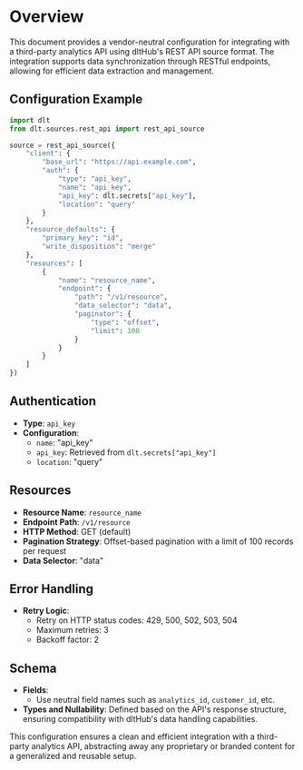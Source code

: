 # Overview

This document provides a vendor-neutral configuration for integrating with a third-party analytics API using dltHub's REST API source format. The integration supports data synchronization through RESTful endpoints, allowing for efficient data extraction and management.

## Configuration Example

```python
import dlt
from dlt.sources.rest_api import rest_api_source

source = rest_api_source({
    "client": {
        "base_url": "https://api.example.com",
        "auth": {
            "type": "api_key",
            "name": "api_key",
            "api_key": dlt.secrets["api_key"],
            "location": "query"
        }
    },
    "resource_defaults": {
        "primary_key": "id",
        "write_disposition": "merge"
    },
    "resources": [
        {
            "name": "resource_name",
            "endpoint": {
                "path": "/v1/resource",
                "data_selector": "data",
                "paginator": {
                    "type": "offset",
                    "limit": 100
                }
            }
        }
    ]
})
```

## Authentication

- **Type**: `api_key`
- **Configuration**: 
  - `name`: "api_key"
  - `api_key`: Retrieved from `dlt.secrets["api_key"]`
  - `location`: "query"

## Resources

- **Resource Name**: `resource_name`
- **Endpoint Path**: `/v1/resource`
- **HTTP Method**: GET (default)
- **Pagination Strategy**: Offset-based pagination with a limit of 100 records per request
- **Data Selector**: "data"

## Error Handling

- **Retry Logic**: 
  - Retry on HTTP status codes: 429, 500, 502, 503, 504
  - Maximum retries: 3
  - Backoff factor: 2

## Schema

- **Fields**: 
  - Use neutral field names such as `analytics_id`, `customer_id`, etc.
- **Types and Nullability**: Defined based on the API's response structure, ensuring compatibility with dltHub's data handling capabilities.

This configuration ensures a clean and efficient integration with a third-party analytics API, abstracting away any proprietary or branded content for a generalized and reusable setup.